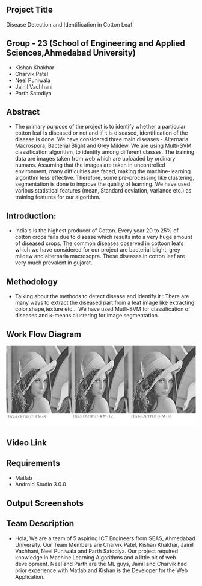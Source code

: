 
## Project Title
Disease Detection and Identification in Cotton Leaf

## Group - 23 (School of Engineering and Applied Sciences,Ahmedabad University)
- Kishan Khakhar
- Charvik Patel
- Neel Puniwala
- Jainil Vachhani
- Parth Satodiya


## Abstract
- The primary purpose of the project is to identify whether a particular cotton leaf is diseased or not and if it is
diseased, identification of the disease is done. We have considered three main diseases - Alternaria Macrospora, Bacterial Blight and Grey Mildew. We are using Multi-SVM classification algorithm, to identify among different classes. The training data
are images taken from web which are uploaded by ordinary humans. Assuming that the images are taken in uncontrolled environment, many difficulties are faced, making the machine-learning algorithm less effective. Therefore, some pre-processing like clustering, segmentation is done to improve the quality of learning. We have used various statistical features (mean,
Standard deviation, variance etc.) as training features for our algorithm.

## Introduction:
- India's is the highest producer of Cotton. Every year 20 to 25% of cotton crops fails due to disease which results into a
very huge amount of diseased crops. The common diseases observed in cottoon leafs which we have considered for our project are bacterial blight, grey mildew and alternaria macrosopra. These diseases in cotton leaf are very much prevalent in gujarat.
  
## Methodology
- Talking about the methods to detect disease and identify it :
 There are many ways to extract the diseased part from a leaf image like extracting color,shape,texture etc...
 We have used Mutli-SVM for classification of diseases and k-means clustering for image segmentation.

## Work Flow Diagram
<img src="https://github.com/Charvik2020/Dictionary-based-filtering/raw/master/Report/FinalTerm%20Report/OnlineDictionaryLearningCopy.jpg" alt="https://github.com/Charvik2020/Dictionary-based-filtering/raw/master/Report/FinalTerm%20Report/OnlineDictionaryLearningCopy.jpg">

## Video Link


## Requirements
- Matlab 
- Android Studio 3.0.0

## Output Screenshots



## Team Description 
- Hola, We are a team of 5 aspiring ICT Engineers from SEAS, Ahmedabad University.
Our Team Members are Charvik Patel, Kishan Khakhar, Jainil Vachhani, Neel Puniwala and Parth Satodiya.
Our project required knowledge in Machine Learning Algorithms and a little bit of web development.
Neel and Parth are the ML guys, Jainil and Charvik had prior experience with Matlab and Kishan is the Developer for the Web Application.





